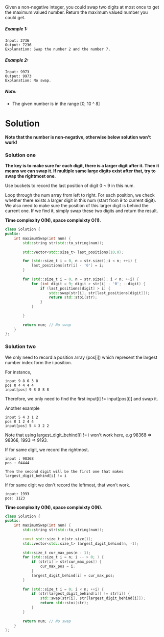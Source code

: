 Given a non-negative integer, you could swap two digits at most once to get the maximum valued number. Return the maximum valued number you could get.

##### Example 1:

```
Input: 2736
Output: 7236
Explanation: Swap the number 2 and the number 7.
```

##### Example 2:

```
Input: 9973
Output: 9973
Explanation: No swap.
```

##### Note:

* The given number is in the range [0, 10 ^ 8]

# Solution

__Note that the number is non-negative, otherwise below solution won't work!__

### Solution one

__The key is to make sure for each digit, there is a larger digit after it. Then it means we can swap it. If multiple same large digits exist  after that, try to swap the rightmost one.__

Use buckets to record the last position of digit 0 ~ 9 in this num.

Loop through the num array from left to right. For each position, we check whether there exists a larger digit in this num (start from 9 to current digit). We also need to make sure the position of this larger digit is behind the current one. If we find it, simply swap these two digits and return the result.

__Time complexity O(N), space compleixty O(1).__

```cpp
class Solution {
public:
    int maximumSwap(int num) {
        std::string str(std::to_string(num));
        
        std::vector<std::size_t> last_positions(10,0);

        for (std::size_t i = 0, n = str.size();i < n; ++i) {
            last_positions[str[i] - '0'] = i;
        }
        
        for (std::size_t i = 0, n = str.size(); i < n; ++i) {
            for (int digit = 9; digit > str[i] - '0'; --digit) {
                if (last_positions[digit] > i) {
                    std::swap(str[i], str[last_positions[digit]]);
                    return std::stoi(str);
                }    
            }
            
        }
        
        return num; // No swap
    }
};
```

### Solution two

We only need to record a position array (pos[i]) which represent the largest number index form the i position.

For instance,

```
input 9 8 6 3 8
pos 0 4 4 4 4
input[pos] 9 8 8 8 8
```

Therefore, we only need to find the first input[i] != input[pos[i]]
and swap it.

Another example

```
input 5 4 3 1 2
pos 0 1 2 4 4
input[pos] 5 4 3 2 2
```

Note that using largest_digit_behind[i] != i won't work here, e.g 98368 => 98368,  1993 => 9193.

If for same digit, we record the rightmost.

```
input : 98368
pos : 04444

Then the second digit will be the first one that makes largest_digit_behind[i] != i
```

If for same digit we don't record the leftmost, that won't work.

```
input: 1993
pos: 1123
```
__Time complexity O(N), space compleixty O(N).__

```cpp
class Solution {
public:
    int maximumSwap(int num) {
        std::string str(std::to_string(num));
        
        const std::size_t n(str.size());
        std::vector<std::size_t> largest_digit_behind(n, -1);
    
        std::size_t cur_max_pos(n - 1);    
        for (std::size_t i = n; i -- > 0; ) {
            if (str[i] > str[cur_max_pos]) {
                cur_max_pos = i;
            }
            largest_digit_behind[i] = cur_max_pos;
        }
        
        for (std::size_t i = 0; i < n; ++i) {
            if (str[largest_digit_behind[i]] != str[i]) { 
                std::swap(str[i], str[largest_digit_behind[i]]);
                return std::stoi(str);
            }
        }
        
        return num; // No swap
    }
};
```
